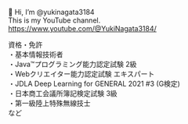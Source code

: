 👋 Hi, I’m @yukinagata3184  
This is my YouTube channel.  
https://www.youtube.com/@YukiNagata3184/

資格・免許  
・基本情報技術者  
・Java™プログラミング能力認定試験 2級  
・Webクリエイター能力認定試験 エキスパート  
・JDLA Deep Learning for GENERAL 2021 #3 (G検定)  
・日本商工会議所簿記検定試験 3級  
・第一級陸上特殊無線技士  
など  
<!---
yukinagata3184/yukinagata3184 is a ✨ special ✨ repository because its `README.md` (this file) appears on your GitHub profile.
You can click the Preview link to take a look at your changes.
--->
